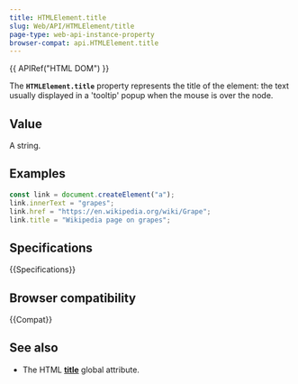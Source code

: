 ```yaml
---
title: HTMLElement.title
slug: Web/API/HTMLElement/title
page-type: web-api-instance-property
browser-compat: api.HTMLElement.title
---
```


{{ APIRef("HTML DOM") }}

The **`HTMLElement.title`** property
represents the title of the element: the text usually displayed in a 'tooltip' popup
when the mouse is over the node.

## Value

A string.

## Examples

```js
const link = document.createElement("a");
link.innerText = "grapes";
link.href = "https://en.wikipedia.org/wiki/Grape";
link.title = "Wikipedia page on grapes";
```

## Specifications

{{Specifications}}

## Browser compatibility

{{Compat}}

## See also

- The HTML [**title**](/en-US/docs/Web/HTML/Global_attributes/title)
  global attribute.
